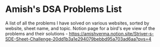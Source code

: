 # Amish's DSA Problems List
A list of all the problems I have solved on various websites, sorted by website, sheet name, and topic.
Notion page for a bird's eye view of the problems and their solutions - https://amishverma.notion.site/Striver-s-SDE-Sheet-Challenge-20dd1b3a1e294079bebbd95a703ad6aa?pvs=4
